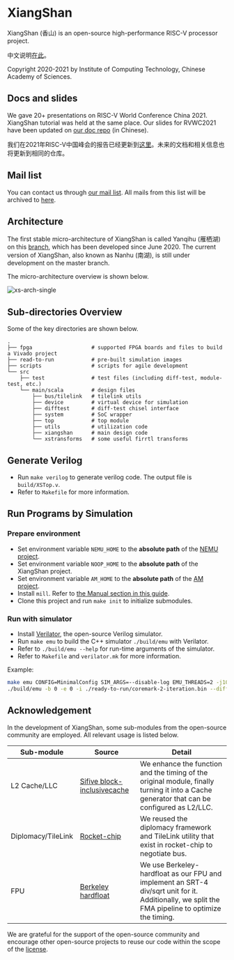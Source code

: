 # XiangShan

XiangShan (香山) is an open-source high-performance RISC-V processor project. 

中文说明[在此](readme.zh-cn.md)。

Copyright 2020-2021 by Institute of Computing Technology, Chinese Academy of Sciences.

## Docs and slides
We gave 20+ presentations on RISC-V World Conference China 2021. XiangShan tutorial was held at the same place. Our slides for RVWC2021 have been updated on [our doc repo](https://github.com/OpenXiangShan/XiangShan-doc) (in Chinese).

我们在2021年RISC-V中国峰会的报告已经更新到[这里](https://github.com/OpenXiangShan/XiangShan-doc)。未来的文档和相关信息也将更新到相同的仓库。

## Mail list
You can contact us through [our mail list](mailto:xiangshan-all@ict.ac.cn). All mails from this list will be archived to [here](https://www.mail-archive.com/xiangshan-all@ict.ac.cn/).

## Architecture

The first stable micro-architecture of XiangShan is called Yanqihu (雁栖湖) on this [branch](https://github.com/OpenXiangShan/XiangShan/tree/yanqihu), which has been developed since June 2020. The current version of XiangShan, also known as Nanhu (南湖), is still under development on the master branch.

The micro-architecture overview is shown below.

![xs-arch-single](xs-arch-simple.svg)



## Sub-directories Overview

Some of the key directories are shown below.

```
.
├── fpga                   # supported FPGA boards and files to build a Vivado project
├── read-to-run            # pre-built simulation images
├── scripts                # scripts for agile development
└── src
    ├── test               # test files (including diff-test, module-test, etc.)
    └── main/scala         # design files
        ├── bus/tilelink   # tilelink utils
        ├── device         # virtual device for simulation
        ├── difftest       # diff-test chisel interface
        ├── system         # SoC wrapper
        ├── top            # top module
        ├── utils          # utilization code
        ├── xiangshan      # main design code
        └── xstransforms   # some useful firrtl transforms
```



## Generate Verilog

* Run `make verilog` to generate verilog code. The output file is `build/XSTop.v`.
* Refer to `Makefile` for more information.



## Run Programs by Simulation

### Prepare environment

* Set environment variable `NEMU_HOME` to the **absolute path** of the [NEMU project](https://github.com/OpenXiangShan/NEMU).
* Set environment variable `NOOP_HOME` to the **absolute path** of the XiangShan project.
* Set environment variable `AM_HOME` to the **absolute path** of the [AM project](https://github.com/OpenXiangShan/nexus-am).
* Install `mill`. Refer to [the Manual section in this guide](https://com-lihaoyi.github.io/mill/mill/Intro_to_Mill.html#_installation).
* Clone this project and run `make init` to initialize submodules.

### Run with simulator

* Install [Verilator](https://verilator.org/guide/latest/), the open-source Verilog simulator.
* Run `make emu` to build the C++ simulator `./build/emu` with Verilator.
* Refer to `./build/emu --help` for run-time arguments of the simulator. 
* Refer to `Makefile` and `verilator.mk` for more information.

Example:

```bash
make emu CONFIG=MinimalConfig SIM_ARGS=--disable-log EMU_THREADS=2 -j10
./build/emu -b 0 -e 0 -i ./ready-to-run/coremark-2-iteration.bin --diff ./ready-to-run/riscv64-nemu-interpreter-so
```

## Acknowledgement

In the development of XiangShan, some sub-modules from the open-source community are employed. All relevant usage is listed below.

| Sub-module         | Source                                                       | Detail                                                       |
| ------------------ | ------------------------------------------------------------ | ------------------------------------------------------------ |
| L2 Cache/LLC       | [Sifive block-inclusivecache](https://github.com/ucb-bar/block-inclusivecache-sifive) | We enhance the function and the timing of the original module, finally turning it into a Cache generator that can be configured as L2/LLC. |
| Diplomacy/TileLink | [Rocket-chip](https://github.com/chipsalliance/rocket-chip)  | We reused the diplomacy framework and TileLink utility that exist in rocket-chip to negotiate bus. |
| FPU                | [Berkeley hardfloat](https://github.com/ucb-bar/berkeley-hardfloat) | We use Berkeley-hardfloat as our FPU and implement an SRT-4 div/sqrt unit for it. Additionally, we split the FMA pipeline to optimize the timing. |

We are grateful for the support of the open-source community and encourage other open-source projects to reuse our code within the scope of the [license](LICENSE).


